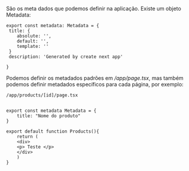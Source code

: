 São os meta dados que podemos definir na aplicação.
Existe um objeto Metadata:

```
export const metadata: Metadata = {
 title: {
	absolute: '',
	default: '',
	template: ''
 }
 description: 'Generated by create next app'

}
```

Podemos definir os metadados padrões em _/app/page.tsx_, mas também podemos definir metadados específicos para cada página, por exemplo:

	/app/products/[id]/page.tsx
```

export const metadata Metadata = {
	title: "Nome do produto"
}

export default function Products(){
	return (
	<div>
	<p> Teste </p>
	</div>
	)
}

```